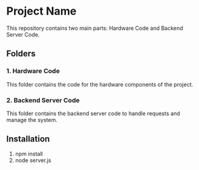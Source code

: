 # Project Name

This repository contains two main parts: Hardware Code and Backend Server Code.

## Folders

### 1. Hardware Code
This folder contains the code for the hardware components of the project.

### 2. Backend Server Code
This folder contains the backend server code to handle requests and manage the system.

## Installation

1. npm install
2. node server.js
